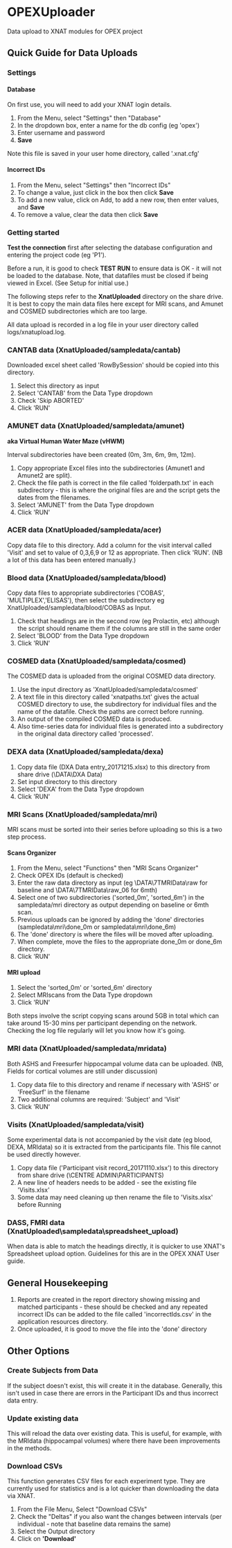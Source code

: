 # OPEXUploader
Data upload to XNAT modules for OPEX project

## Quick Guide for Data Uploads

### Settings

#### Database

On first use, you will need to add your XNAT login details.

1. From the Menu, select "Settings" then "Database"
1. In the dropdown box, enter a name for the db config (eg 'opex')
1. Enter username and password
1. **Save**

Note this file is saved in your user home directory, called '.xnat.cfg'

#### Incorrect IDs

1. From the Menu, select "Settings" then "Incorrect IDs"
1. To change a value, just click in the box then click **Save**
1. To add a new value, click on Add, to add a new row, then enter values, and **Save**
1. To remove a value, clear the data then click **Save**

### Getting started

**Test the connection** first after selecting the database configuration and entering the project code (eg 'P1').  

Before a run, it is good to check **TEST RUN** to ensure data is OK - it will not be loaded to the database.  Note, that datafiles must be closed if being viewed in Excel. (See Setup for initial use.)

The following steps refer to the **XnatUploaded** directory on the share drive.  It is best to copy the main data files here except for MRI scans, and Amunet and COSMED subdirectories which are too large.

All data upload is recorded in a log file in your user directory called logs/xnatupload.log.

### CANTAB data (XnatUploaded/sampledata/cantab)

Downloaded excel sheet called 'RowBySession' should be copied into this directory.

1. Select this directory as input
1. Select 'CANTAB' from the Data Type dropdown
1. Check 'Skip ABORTED'
1. Click 'RUN'

### AMUNET data (XnatUploaded/sampledata/amunet)

**aka Virtual Human Water Maze (vHWM)**

Interval subdirectories have been created (0m, 3m, 6m, 9m, 12m).

1. Copy appropriate Excel files into the subdirectories (Amunet1 and Amunet2 are split).
1. Check the file path is correct in the file called 'folderpath.txt' in each subdirectory - this is where the original files are and the script gets the dates from the filenames.
1. Select 'AMUNET' from the Data Type dropdown
1. Click 'RUN'

### ACER data (XnatUploaded/sampledata/acer)

Copy data file to this directory.  Add a column for the visit interval called 'Visit' and set to value of 0,3,6,9 or 12 as appropriate. Then click 'RUN'. (NB a lot of this data has been entered manually.)

### Blood data (XnatUploaded/sampledata/blood)

Copy data files to appropriate subdirectories ('COBAS', 'MULTIPLEX','ELISAS'), then select the subdirectory eg XnatUploaded/sampledata/blood/COBAS as Input.

1. Check that headings are in the second row (eg Prolactin, etc) although the script should rename them if the columns are still in the same order
1. Select 'BLOOD' from the Data Type dropdown
1. Click 'RUN'

### COSMED data (XnatUploaded/sampledata/cosmed)

The COSMED data is uploaded from the original COSMED data directory.  

1. Use the input directory as 'XnatUploaded/sampledata/cosmed'
1. A text file in this directory called 'xnatpaths.txt' gives the actual COSMED directory to use, the subdirectory for individual files and the name of the datafile.  Check the paths are correct before running.   
1. An output of the compiled COSMED data is produced.
1. Also time-series data for individual files is generated into a subdirectory in the original data directory called 'processed'.

### DEXA data (XnatUploaded/sampledata/dexa)

1. Copy data file (DXA Data entry_20171215.xlsx) to this directory from share drive (\DATA\DXA Data)
1. Set input directory to this directory
1. Select 'DEXA' from the Data Type dropdown
1. Click 'RUN'


### MRI Scans (XnatUploaded/sampledata/mri)

MRI scans must be sorted into their series before uploading so this is a two step process.

#### Scans Organizer

1. From the Menu, select "Functions" then "MRI Scans Organizer"
1. Check OPEX IDs (default is checked)
1. Enter the raw data directory as input (eg \DATA\7TMRIData\raw for baseline and \DATA\7TMRIData\raw_06 for 6mth)
1. Select one of two subdirectories ('sorted_0m', 'sorted_6m') in the sampledata/mri directory as output depending on baseline or 6mth scan.
1. Previous uploads can be ignored by adding the 'done' directories (sampledata\mri\done_0m or sampledata\mri\done_6m)
1. The 'done' directory is where the files will be moved after uploading.
1. When complete, move the files to the appropriate done_0m or done_6m directory.
1. Click 'RUN'

#### MRI upload

1. Select the 'sorted_0m' or 'sorted_6m' directory
1. Select MRIscans from the Data Type dropdown
1. Click 'RUN'

Both steps involve the script copying scans around 5GB in total which can take around 15-30 mins per participant depending on the network.  Checking the log file regularly will let you know how it's going.

### MRI data (XnatUploaded/sampledata/mridata)

Both ASHS and Freesurfer hippocampal volume data can be uploaded.  (NB, Fields for cortical volumes are still under discussion)

1. Copy data file to this directory and rename if necessary with 'ASHS' or 'FreeSurf' in the filename
1. Two additional columns are required: 'Subject' and 'Visit'
1. Click 'RUN'

### Visits (XnatUploaded/sampledata/visit)

Some experimental data is not accompanied by the visit date (eg blood, DEXA, MRIdata) so it is extracted from the participants file.  This file cannot be used directly however.

1. Copy data file ('Participant visit record_20171110.xlsx') to this directory from share drive (\CENTRE ADMIN\PARTICIPANTS)
1. A new line of headers needs to be added - see the existing file 'Visits.xlsx'
1. Some data may need cleaning up then rename the file to 'Visits.xlsx' before Running

### DASS, FMRI data (XnatUploaded\sampledata\spreadsheet_upload)

When data is able to match the headings directly, it is quicker to use XNAT's Spreadsheet upload option.  Guidelines for this are in the OPEX XNAT User guide.


## General Housekeeping

1. Reports are created in the report directory showing missing and matched participants - these should be checked and any repeated incorrect IDs can be added to the file called 'incorrectIds.csv' in the application resources directory.
1. Once uploaded, it is good to move the file into the 'done' directory

## Other Options

### Create Subjects from Data

If the subject doesn't exist, this will create it in the database. Generally, this isn't used in case there are errors in the Participant IDs and thus incorrect data entry.

### Update existing data

This will reload the data over existing data.  This is useful, for example, with the MRIdata (hippocampal volumes) where there have been improvements in the methods.

### Download CSVs

This function generates CSV files for each experiment type.  They are currently used for statistics and is a lot quicker than downloading the data via XNAT.

1. From the File Menu, Select "Download CSVs"
1. Check the "Deltas" if you also want the changes between intervals (per individual - note that baseline data remains the same)
1. Select the Output directory
1. Click on **'Download'**